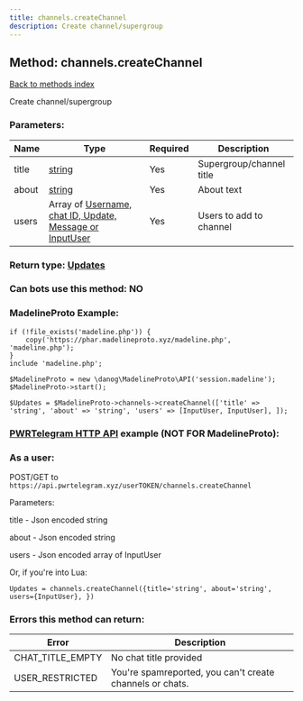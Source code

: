```yaml
---
title: channels.createChannel
description: Create channel/supergroup
---
```

## Method: channels.createChannel  
[Back to methods index](index.md)


Create channel/supergroup

### Parameters:

| Name     |    Type       | Required | Description |
|----------|---------------|----------|-------------|
|title|[string](../types/string.md) | Yes|Supergroup/channel title|
|about|[string](../types/string.md) | Yes|About text|
|users|Array of [Username, chat ID, Update, Message or InputUser](../types/InputUser.md) | Yes|Users to add to channel|


### Return type: [Updates](../types/Updates.md)

### Can bots use this method: **NO**


### MadelineProto Example:


```
if (!file_exists('madeline.php')) {
    copy('https://phar.madelineproto.xyz/madeline.php', 'madeline.php');
}
include 'madeline.php';

$MadelineProto = new \danog\MadelineProto\API('session.madeline');
$MadelineProto->start();

$Updates = $MadelineProto->channels->createChannel(['title' => 'string', 'about' => 'string', 'users' => [InputUser, InputUser], ]);
```

### [PWRTelegram HTTP API](https://pwrtelegram.xyz) example (NOT FOR MadelineProto):



### As a user:

POST/GET to `https://api.pwrtelegram.xyz/userTOKEN/channels.createChannel`

Parameters:

title - Json encoded string

about - Json encoded string

users - Json encoded  array of InputUser




Or, if you're into Lua:

```
Updates = channels.createChannel({title='string', about='string', users={InputUser}, })
```

### Errors this method can return:

| Error    | Description   |
|----------|---------------|
|CHAT_TITLE_EMPTY|No chat title provided|
|USER_RESTRICTED|You're spamreported, you can't create channels or chats.|


